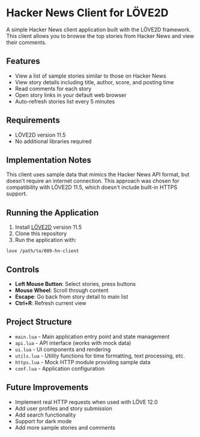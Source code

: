 # Hacker News Client for LÖVE2D

A simple Hacker News client application built with the LÖVE2D framework. This client allows you to browse the top stories from Hacker News and view their comments.

## Features

- View a list of sample stories similar to those on Hacker News
- View story details including title, author, score, and posting time
- Read comments for each story
- Open story links in your default web browser
- Auto-refresh stories list every 5 minutes

## Requirements

- LÖVE2D version 11.5
- No additional libraries required

## Implementation Notes

This client uses sample data that mimics the Hacker News API format, but doesn't require an internet connection. This approach was chosen for compatibility with LÖVE2D 11.5, which doesn't include built-in HTTPS support.

## Running the Application

1. Install [LÖVE2D](https://love2d.org/) version 11.5
2. Clone this repository
3. Run the application with:

```
love /path/to/009-hn-client
```

## Controls

- **Left Mouse Button**: Select stories, press buttons
- **Mouse Wheel**: Scroll through content
- **Escape**: Go back from story detail to main list
- **Ctrl+R**: Refresh current view

## Project Structure

- `main.lua` - Main application entry point and state management
- `api.lua` - API interface (works with mock data)
- `ui.lua` - UI components and rendering
- `utils.lua` - Utility functions for time formatting, text processing, etc.
- `https.lua` - Mock HTTP module providing sample data
- `conf.lua` - Application configuration

## Future Improvements

- Implement real HTTP requests when used with LÖVE 12.0
- Add user profiles and story submission
- Add search functionality
- Support for dark mode
- Add more sample stories and comments
